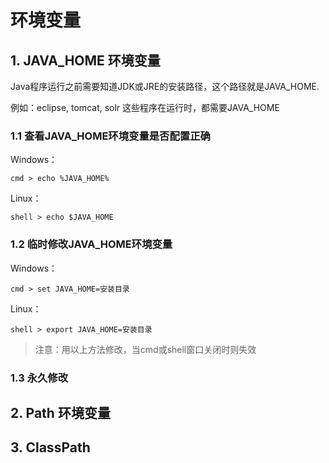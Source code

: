 # 环境变量

## 1. JAVA\_HOME 环境变量

Java程序运行之前需要知道JDK或JRE的安装路径，这个路径就是JAVA\_HOME.

例如：eclipse, tomcat, solr 这些程序在运行时，都需要JAVA\_HOME

### 1.1 查看JAVA\_HOME环境变量是否配置正确

Windows：

```
cmd > echo %JAVA_HOME%
```

Linux：

```
shell > echo $JAVA_HOME
```

### 1.2 临时修改JAVA_HOME环境变量

Windows：

```
cmd > set JAVA_HOME=安装目录
```

Linux：

```
shell > export JAVA_HOME=安装目录
```

> 注意：用以上方法修改，当cmd或shell窗口关闭时则失效

### 1.3 永久修改

## 2. Path 环境变量

## 3. ClassPath



